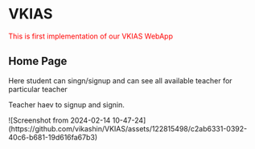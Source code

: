 
# VKIAS

  
<p style="color:red">This is first implementation of our VKIAS WebApp</p>

<h2>Home Page</h2>
<p>Here student can singn/signup and can see all available teacher for particular teacher</p>
<p>Teacher haev to signup and signin.</p>
![Screenshot from 2024-02-14 10-47-24](https://github.com/vikashin/VKIAS/assets/122815498/c2ab6331-0392-40c6-b681-19d616fa67b3)


